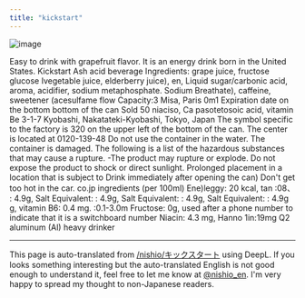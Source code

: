 ```yaml
---
title: "kickstart"
---
```


![image](https://gyazo.com/3352adef7f4ac16c04a6f098ad2aad6f/thumb/1000)

Easy to drink with grapefruit flavor.
It is an energy drink born in the United States.
Kickstart
Ash acid beverage Ingredients: grape juice, fructose glucose
Ivegetable juice, elderberry juice), en,
Liquid sugar/carbonic acid, aroma, acidifier, sodium metaphosphate.
Sodium Breathate), caffeine, sweetener (acesulfame
flow
Capacity:3
Misa, Paris 0m1 Expiration date on the bottom bottom of the can Sold
50 niaciso, Ca pasotetosoic acid, vitamin Be
3-1-7 Kyobashi, Nakatateki-Kyobashi, Tokyo, Japan
The symbol specific to the factory is 320 on the upper left of the bottom of the can.
The center is located at 0120-139-48
Do not use the container in the water. The container is damaged.
The following is a list of the hazardous substances that may cause a rupture. -The product may rupture or explode.
Do not expose the product to shock or direct sunlight.
Prolonged placement in a location that is subject to
Drink immediately after opening the can)
Don't get too hot in the car.
co.jp ingredients (per 100ml)
Ene)leggy: 20 kcal, tan
:08、
: 4.9g, Salt Equivalent: : 4.9g, Salt Equivalent: : 4.9g, Salt Equivalent: : 4.9g
g, vitamin B6: 0.4 mg.
:0.1-3.0m
Fructose: 0g,
used after a phone number to indicate that it is a switchboard number
Niacin: 4.3 mg, Hanno
1in:19mg
Q2
aluminum (Al)
heavy drinker

---
This page is auto-translated from [/nishio/キックスタート](https://scrapbox.io/nishio/キックスタート) using DeepL. If you looks something interesting but the auto-translated English is not good enough to understand it, feel free to let me know at [@nishio_en](https://twitter.com/nishio_en). I'm very happy to spread my thought to non-Japanese readers.